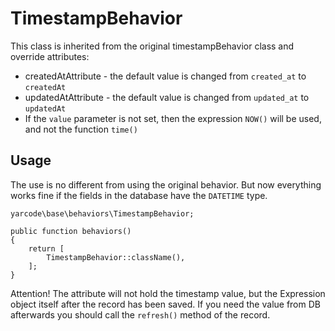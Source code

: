 # TimestampBehavior

This class is inherited from the original timestampBehavior class and override attributes:
* createdAtAttribute - the default value is changed from `created_at` to `createdAt`
* updatedAtAttribute - the default value is changed from `updated_at` to `updatedAt`
* If the `value` parameter is not set, then the expression `NOW()` will be used, and not the function `time()`

## Usage
The use is no different from using the original behavior. But now everything works fine if the fields in the database have the `DATETIME` type.

```
yarcode\base\behaviors\TimestampBehavior;

public function behaviors()
{
    return [
        TimestampBehavior::className(),
    ];
}
```

Attention! The attribute will not hold the timestamp value, but the Expression object itself after the record has been saved. If you need the value from DB afterwards you should call the `refresh()` method of the record.